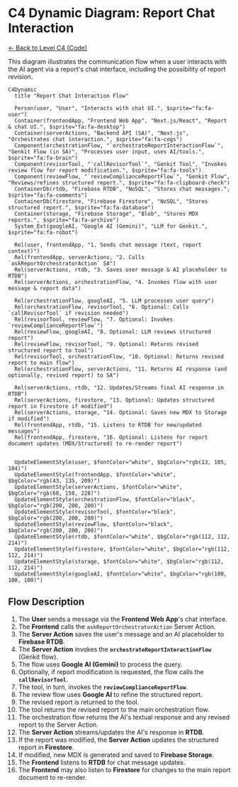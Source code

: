 # C4 Dynamic Diagram: Report Chat Interaction

[<- Back to Level C4 (Code)](./index.md)

This diagram illustrates the communication flow when a user interacts with the AI agent via a report's chat interface, including the possibility of report revision.

```mermaid
C4Dynamic
  title "Report Chat Interaction Flow"

  Person(user, "User", "Interacts with chat UI.", $sprite="fa:fa-user")
  Container(frontendApp, "Frontend Web App", "Next.js/React", "Report & chat UI.", $sprite="fa:fa-desktop")
  Container(serverActions, "Backend API (SA)", "Next.js", "Orchestrates chat interaction.", $sprite="fa:fa-cogs")
  Component(orchestrationFlow, "`orchestrateReportInteractionFlow`", "Genkit Flow (in SA)", "Processes user input, uses AI/tools.", $sprite="fa:fa-brain")
  Component(revisorTool, "`callRevisorTool`", "Genkit Tool", "Invokes review flow for report modification.", $sprite="fa:fa-tools")
  Component(reviewFlow, "`reviewComplianceReportFlow`", "Genkit Flow", "Reviews/refines structured report.", $sprite="fa:fa-clipboard-check")
  ContainerDb(rtdb, "Firebase RTDB", "NoSQL", "Stores chat messages.", $sprite="fa:fa-comments")
  ContainerDb(firestore, "Firebase Firestore", "NoSQL", "Stores structured report.", $sprite="fa:fa-database")
  Container(storage, "Firebase Storage", "Blob", "Stores MDX reports.", $sprite="fa:fa-archive")
  System_Ext(googleAI, "Google AI (Gemini)", "LLM for Genkit.", $sprite="fa:fa-robot")

  Rel(user, frontendApp, "1. Sends chat message (text, report context)")
  Rel(frontendApp, serverActions, "2. Calls `askReportOrchestratorAction` SA")
  Rel(serverActions, rtdb, "3. Saves user message & AI placeholder to RTDB")
  Rel(serverActions, orchestrationFlow, "4. Invokes flow with user message & report data")

  Rel(orchestrationFlow, googleAI, "5. LLM processes user query")
  Rel(orchestrationFlow, revisorTool, "6. Optional: Calls `callRevisorTool` if revision needed")
  Rel(revisorTool, reviewFlow, "7. Optional: Invokes `reviewComplianceReportFlow`")
  Rel(reviewFlow, googleAI, "8. Optional: LLM reviews structured report")
  Rel(reviewFlow, revisorTool, "9. Optional: Returns revised structured report to tool")
  Rel(revisorTool, orchestrationFlow, "10. Optional: Returns revised report to main flow")
  Rel(orchestrationFlow, serverActions, "11. Returns AI response (and optionally, revised report) to SA")

  Rel(serverActions, rtdb, "12. Updates/Streams final AI response in RTDB")
  Rel(serverActions, firestore, "13. Optional: Updates structured report in Firestore if modified")
  Rel(serverActions, storage, "14. Optional: Saves new MDX to Storage if modified")
  Rel(frontendApp, rtdb, "15. Listens to RTDB for new/updated messages")
  Rel(frontendApp, firestore, "16. Optional: Listens for report document updates (MDX/Structured) to re-render report")


  UpdateElementStyle(user, $fontColor="white", $bgColor="rgb(13, 105, 184)")
  UpdateElementStyle(frontendApp, $fontColor="white", $bgColor="rgb(43, 135, 209)")
  UpdateElementStyle(serverActions, $fontColor="white", $bgColor="rgb(68, 158, 228)")
  UpdateElementStyle(orchestrationFlow, $fontColor="black", $bgColor="rgb(200, 200, 200)")
  UpdateElementStyle(revisorTool, $fontColor="black", $bgColor="rgb(200, 200, 200)")
  UpdateElementStyle(reviewFlow, $fontColor="black", $bgColor="rgb(200, 200, 200)")
  UpdateElementStyle(rtdb, $fontColor="white", $bgColor="rgb(112, 112, 214)")
  UpdateElementStyle(firestore, $fontColor="white", $bgColor="rgb(112, 112, 214)")
  UpdateElementStyle(storage, $fontColor="white", $bgColor="rgb(112, 112, 214)")
  UpdateElementStyle(googleAI, $fontColor="white", $bgColor="rgb(100, 100, 100)")
```

## Flow Description

1.  The **User** sends a message via the **Frontend Web App**'s chat interface.
2.  The **Frontend** calls the `askReportOrchestratorAction` Server Action.
3.  The **Server Action** saves the user's message and an AI placeholder to **Firebase RTDB**.
4.  The **Server Action** invokes the **`orchestrateReportInteractionFlow`** (Genkit flow).
5.  The flow uses **Google AI (Gemini)** to process the query.
6.  Optionally, if report modification is requested, the flow calls the **`callRevisorTool`**.
7.  The tool, in turn, invokes the **`reviewComplianceReportFlow`**.
8.  The review flow uses **Google AI** to refine the structured report.
9.  The revised report is returned to the tool.
10. The tool returns the revised report to the main orchestration flow.
11. The orchestration flow returns the AI's textual response and any revised report to the Server Action.
12. The **Server Action** streams/updates the AI's response in **RTDB**.
13. If the report was modified, the **Server Action** updates the structured report in **Firestore**.
14. If modified, new MDX is generated and saved to **Firebase Storage**.
15. The **Frontend** listens to **RTDB** for chat message updates.
16. The **Frontend** may also listen to **Firestore** for changes to the main report document to re-render.
